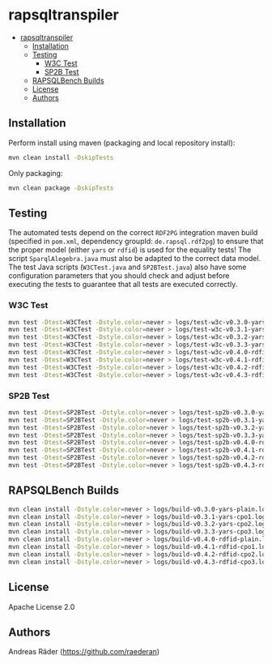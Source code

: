 # rapsqltranspiler

- [rapsqltranspiler](#rapsqltranspiler)
  - [Installation](#installation)
  - [Testing](#testing)
    - [W3C Test](#w3c-test)
    - [SP2B Test](#sp2b-test)
  - [RAPSQLBench Builds](#rapsqlbench-builds)
  - [License](#license)
  - [Authors](#authors)

## Installation

Perform install using maven (packaging and local repository install):

```bash
mvn clean install -DskipTests
```

Only packaging:

```bash
mvn clean package -DskipTests
```

## Testing

The automated tests depend on the correct `RDF2PG` integration maven build (specified in `pom.xml`, dependency groupId: `de.rapsql.rdf2pg`) to ensure that the proper model (either `yars` or `rdfid`) is used for the equality tests! The script `SparqlAlegebra.java` must also be adapted to the correct data model. The test Java scripts (`W3CTest.java` and `SP2BTest.java`) also have some configuration parameters that you should check and adjust before executing the tests to guarantee that all tests are executed correctly.

### W3C Test

```bash
mvn test -Dtest=W3CTest -Dstyle.color=never > logs/test-w3c-v0.3.0-yars-plain.log
mvn test -Dtest=W3CTest -Dstyle.color=never > logs/test-w3c-v0.3.1-yars-cpo1.log
mvn test -Dtest=W3CTest -Dstyle.color=never > logs/test-w3c-v0.3.2-yars-cpo2.log
mvn test -Dtest=W3CTest -Dstyle.color=never > logs/test-w3c-v0.3.3-yars-cpo3.log
mvn test -Dtest=W3CTest -Dstyle.color=never > logs/test-w3c-v0.4.0-rdfid-plain.log
mvn test -Dtest=W3CTest -Dstyle.color=never > logs/test-w3c-v0.4.1-rdfid-cpo1.log
mvn test -Dtest=W3CTest -Dstyle.color=never > logs/test-w3c-v0.4.2-rdfid-cpo2.log
mvn test -Dtest=W3CTest -Dstyle.color=never > logs/test-w3c-v0.4.3-rdfid-cpo3.log
```

### SP2B Test

```bash
mvn test -Dtest=SP2BTest -Dstyle.color=never > logs/test-sp2b-v0.3.0-yars-plain.log
mvn test -Dtest=SP2BTest -Dstyle.color=never > logs/test-sp2b-v0.3.1-yars-cpo1.log
mvn test -Dtest=SP2BTest -Dstyle.color=never > logs/test-sp2b-v0.3.2-yars-cpo2.log
mvn test -Dtest=SP2BTest -Dstyle.color=never > logs/test-sp2b-v0.3.3-yars-cpo3.log
mvn test -Dtest=SP2BTest -Dstyle.color=never > logs/test-sp2b-v0.4.0-rdfid-plain.log
mvn test -Dtest=SP2BTest -Dstyle.color=never > logs/test-sp2b-v0.4.1-rdfid-cpo1.log
mvn test -Dtest=SP2BTest -Dstyle.color=never > logs/test-sp2b-v0.4.2-rdfid-cpo2.log
mvn test -Dtest=SP2BTest -Dstyle.color=never > logs/test-sp2b-v0.4.3-rdfid-cpo3.log
```

## RAPSQLBench Builds

```bash
mvn clean install -Dstyle.color=never > logs/build-v0.3.0-yars-plain.log
mvn clean install -Dstyle.color=never > logs/build-v0.3.1-yars-cpo1.log
mvn clean install -Dstyle.color=never > logs/build-v0.3.2-yars-cpo2.log
mvn clean install -Dstyle.color=never > logs/build-v0.3.3-yars-cpo3.log
mvn clean install -Dstyle.color=never > logs/build-v0.4.0-rdfid-plain.log
mvn clean install -Dstyle.color=never > logs/build-v0.4.1-rdfid-cpo1.log
mvn clean install -Dstyle.color=never > logs/build-v0.4.2-rdfid-cpo2.log
mvn clean install -Dstyle.color=never > logs/build-v0.4.3-rdfid-cpo3.log
```

## License

Apache License 2.0

## Authors

Andreas Räder (<https://github.com/raederan>)

